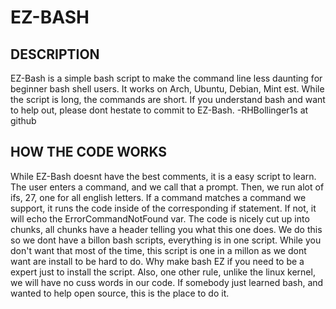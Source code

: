 # EZ-BASH

## DESCRIPTION
EZ-Bash is a simple bash script to make the 
command line less daunting for beginner bash
shell users. It works on Arch, Ubuntu, Debian, Mint
est. While the script is long, the commands are
short. If you understand bash and want to help
out, please dont hestate to commit to EZ-Bash.
-RHBollinger1s at github

## HOW THE CODE WORKS
While EZ-Bash doesnt have the best comments, it
is a easy script to learn. The user enters a
command, and we call that a prompt. Then, we run
alot of ifs, 27, one for all english letters. If a
command matches a command we support, it runs the
code inside of the corresponding if statement. If
not, it will echo the ErrorCommandNotFound var.
The code is nicely cut up into chunks, all chunks
have a header telling you what this one does.
We do this so we dont have a billon bash scripts,
everything is in one script. While you don't 
want that most of the time, this script is one
in a millon as we dont want are install to
be hard to do. Why make bash EZ if you need to
be a expert just to install the script. 
Also, one other rule, unlike the linux kernel,
we will have no cuss words in our code. If
somebody just learned bash, and wanted to help
open source, this is the place to do it.
